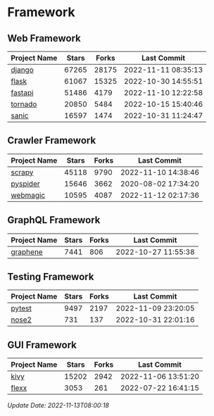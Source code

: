 # Framework

## Web Framework
| Project Name | Stars | Forks | Last Commit |
| ------------ | ----- | ----- | ----------- |
| [django](https://github.com/django/django) | 67265 | 28175 | 2022-11-11 08:35:13 |
| [flask](https://github.com/pallets/flask) | 61067 | 15325 | 2022-10-30 14:55:51 |
| [fastapi](https://github.com/tiangolo/fastapi) | 51486 | 4179 | 2022-11-10 12:22:58 |
| [tornado](https://github.com/tornadoweb/tornado) | 20850 | 5484 | 2022-10-15 15:40:46 |
| [sanic](https://github.com/sanic-org/sanic) | 16597 | 1474 | 2022-10-31 11:24:47 |

## Crawler Framework
| Project Name | Stars | Forks | Last Commit |
| ------------ | ----- | ----- | ----------- |
| [scrapy](https://github.com/scrapy/scrapy) | 45118 | 9790 | 2022-11-10 14:38:46 |
| [pyspider](https://github.com/binux/pyspider) | 15646 | 3662 | 2020-08-02 17:34:20 |
| [webmagic](https://github.com/code4craft/webmagic) | 10595 | 4087 | 2022-11-12 02:17:36 |

## GraphQL Framework
| Project Name | Stars | Forks | Last Commit |
| ------------ | ----- | ----- | ----------- |
| [graphene](https://github.com/graphql-python/graphene) | 7441 | 806 | 2022-10-27 11:55:38 |

## Testing Framework
| Project Name | Stars | Forks | Last Commit |
| ------------ | ----- | ----- | ----------- |
| [pytest](https://github.com/pytest-dev/pytest) | 9497 | 2197 | 2022-11-09 23:20:05 |
| [nose2](https://github.com/nose-devs/nose2) | 731 | 137 | 2022-10-31 22:01:16 |

## GUI Framework
| Project Name | Stars | Forks | Last Commit |
| ------------ | ----- | ----- | ----------- |
| [kivy](https://github.com/kivy/kivy) | 15202 | 2942 | 2022-11-06 13:51:20 |
| [flexx](https://github.com/flexxui/flexx) | 3053 | 261 | 2022-07-22 16:41:15 |

*Update Date: 2022-11-13T08:00:18*